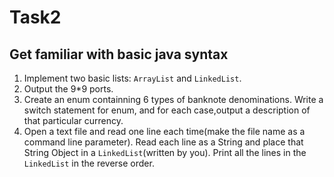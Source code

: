 # Task2

## Get familiar with basic java syntax

1. Implement two basic lists: `ArrayList` and `LinkedList`.
2. Output the 9*9 ports.
3. Create an enum containning 6 types of banknote denominations. Write a switch statement for enum, and for each case,output a description of that particular currency.
4. Open a text file and read one line each time(make the file name as a command line parameter). Read each line as a String and place that String Object in a `LinkedList`(written by you). Print all the lines in the `LinkedList` in the reverse order.